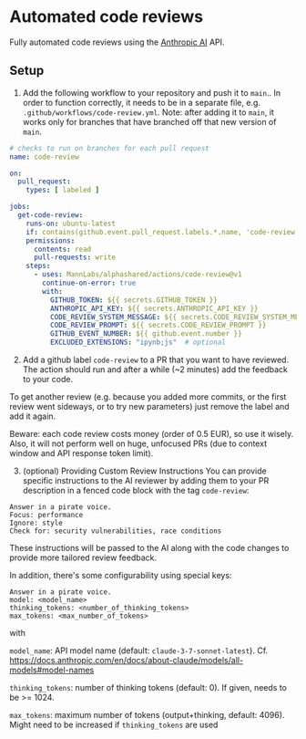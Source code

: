 # Automated code reviews
Fully automated code reviews using the [Anthropic AI](https://www.anthropic.com/) API.

## Setup

1. Add the following workflow to your repository and push it to `main`..
In order to function correctly, it needs to be in a separate file, e.g. `.github/workflows/code-review.yml`. 
Note: after adding it to `main`, it works only for branches that have branched off that new version of `main`.
 
```yaml
# checks to run on branches for each pull request
name: code-review

on:
  pull_request:
    types: [ labeled ]

jobs:
  get-code-review:
    runs-on: ubuntu-latest
    if: contains(github.event.pull_request.labels.*.name, 'code-review')
    permissions:
      contents: read
      pull-requests: write
    steps:
      - uses: MannLabs/alphashared/actions/code-review@v1
        continue-on-error: true
        with:
          GITHUB_TOKEN: ${{ secrets.GITHUB_TOKEN }}
          ANTHROPIC_API_KEY: ${{ secrets.ANTHROPIC_API_KEY }}
          CODE_REVIEW_SYSTEM_MESSAGE: ${{ secrets.CODE_REVIEW_SYSTEM_MESSAGE }}
          CODE_REVIEW_PROMPT: ${{ secrets.CODE_REVIEW_PROMPT }}
          GITHUB_EVENT_NUMBER: ${{ github.event.number }}
          EXCLUDED_EXTENSIONS: "ipynb;js"  # optional
```

2. Add a github label `code-review` to a PR that you want to have reviewed.
The action should run and after a while (~2 minutes) add the feedback to your code.

To get another review (e.g. because you added more commits, or the first review went sideways, or to try new parameters) 
just remove the label and add it again.

Beware: each code review costs money (order of 0.5 EUR), so use it wisely. Also, it will not perform
well on huge, unfocused PRs (due to context window and API response token limit).

3. (optional) Providing Custom Review Instructions
You can provide specific instructions to the AI reviewer by adding them to your PR description in 
a fenced code block with the tag `code-review`:

```code-review
Answer in a pirate voice.
Focus: performance
Ignore: style
Check for: security vulnerabilities, race conditions
```
These instructions will be passed to the AI along with the code changes to provide more tailored review feedback.

In addition, there's some configurability using special keys:
```code-review
Answer in a pirate voice.
model: <model_name>
thinking_tokens: <number_of_thinking_tokens>
max_tokens: <max_number_of_tokens>
```
with

`model_name`: API model name (default: `claude-3-7-sonnet-latest`). Cf. https://docs.anthropic.com/en/docs/about-claude/models/all-models#model-names 

`thinking_tokens`: number of thinking tokens (default: 0). If given, needs to be >= 1024.

`max_tokens`: maximum number of tokens (output+thinking, default: 4096). Might need to be increased if `thinking_tokens` are used

